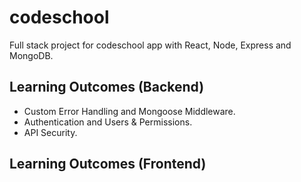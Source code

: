 # codeschool

Full stack project for codeschool app with React, Node, Express and MongoDB.

## Learning Outcomes (Backend)

- Custom Error Handling and Mongoose Middleware.
- Authentication and Users & Permissions.
- API Security.

## Learning Outcomes (Frontend)
